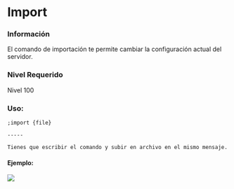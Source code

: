 # Import

### Información <a href="#information" id="information"></a>

El comando de importación te permite cambiar la configuración actual del servidor.

### Nivel Requerido <a href="#required-level" id="required-level"></a>

Nivel 100

### Uso: <a href="#usage" id="usage"></a>

```
;import {file}​

-----

Tienes que escribir el comando y subir en archivo en el mismo mensaje.
```

#### Ejemplo: <a href="#example" id="example"></a>

![](https://gblobscdn.gitbook.com/assets%2F-M1AMrfUtOAuH7papoHZ%2F-M4EUn\_GJWesVH2AaDfB%2F-M4EdIpOaajkgtpeZ\_1n%2FDiscord\_TYQMuMaEEs.png?alt=media\&token=8e545ea1-e103-40ed-b731-0b0d74b1632e)

